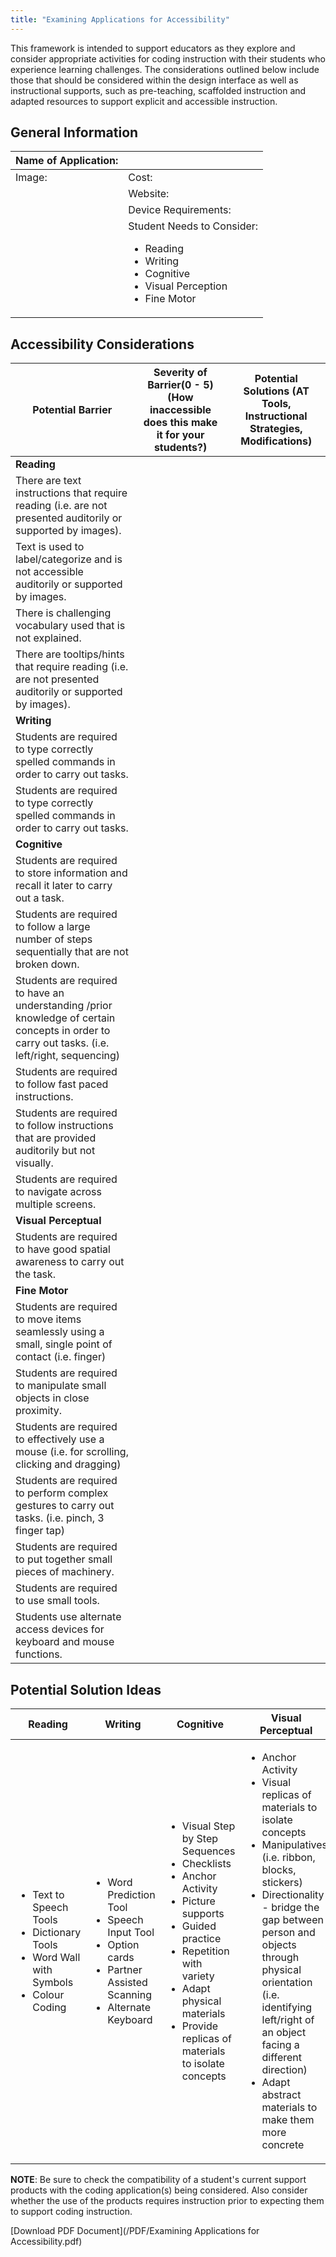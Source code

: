 ```yaml
---
title: "Examining Applications for Accessibility"
---
```


This framework is intended to support educators as they explore and consider appropriate activities for coding instruction with their students who experience learning challenges.  The considerations outlined below include those that should be considered within the design interface as well as instructional supports, such as pre-teaching, scaffolded instruction and adapted resources to support explicit and accessible instruction.

## General Information
| Name of Application:||
|---------|--------|
| Image:  | Cost:  |
|       | Website:   |
|       | Device Requirements:  |
|       | Student Needs to Consider: <ul><li>Reading</li><li>Writing</li><li>Cognitive</li><li>Visual Perception</li><li>Fine Motor</li></ul>|


## Accessibility Considerations

|Potential Barrier|Severity of Barrier(0 - 5) (How inaccessible does this make it for your students?)|Potential Solutions (AT Tools, Instructional Strategies, Modifications)|
|---------|--------|--------|
|**Reading**| | |
|There are text instructions that require reading (i.e. are not presented auditorily or supported by images).| | |
|Text is used to label/categorize and is not accessible auditorily or supported by images.| | |
|There is challenging vocabulary used that is not explained.| | |
|There are tooltips/hints that require reading (i.e. are not presented auditorily or supported by images).| | |
|**Writing**| | |
|Students are required to type correctly spelled commands in order to carry out tasks.| | |
|Students are required to type correctly spelled commands in order to carry out tasks.| | |
|**Cognitive**| | |
|Students are required to store information and recall it later to carry out a task.| | |
|Students are required to follow a large number of steps sequentially that are not broken down. | | |
|Students are required to have an understanding /prior knowledge of certain concepts in order to carry out tasks. (i.e. left/right, sequencing) | | |
|Students are required to follow fast paced instructions. | | |
|Students are required to follow instructions that are provided auditorily but not visually. | | |
|Students are required to navigate across multiple screens. | | |
|**Visual Perceptual**| | |
|Students are required to have good spatial awareness to carry out the task. | | |
|**Fine Motor** | | |
|Students are required to move items seamlessly using a small, single point of contact (i.e. finger) | | |
|Students are required to manipulate small objects in close proximity. | | |
|Students are required to effectively use a mouse (i.e. for scrolling, clicking and dragging) | | |
|Students are required to perform complex gestures to carry out tasks. (i.e. pinch, 3 finger tap) | | |
|Students are required to put together small pieces of machinery. | | |
|Students are required to use small tools. | | |
|Students use alternate access devices for keyboard and mouse functions. | | |

## Potential Solution Ideas
|Reading |Writing |Cognitive |Visual Perceptual |Fine Motor |
|---------|--------|---------|--------|---------|
|<ul><li>Text to Speech Tools</li><li>Dictionary Tools</li><li>Word Wall with Symbols</li><li>Colour Coding</li></ul>|<ul><li>Word Prediction Tool</li><li>Speech Input Tool</li><li>Option cards</li><li>Partner Assisted Scanning</li><li>Alternate Keyboard</li></ul>|<ul><li>Visual Step by Step Sequences</li><li>Checklists</li><li>Anchor Activity</li><li>Picture supports</li><li>Guided practice</li><li>Repetition with variety</li><li>Adapt physical materials</li><li>Provide replicas of materials to isolate concepts</li></ul>|<ul><li>Anchor Activity</li><li>Visual replicas of materials to isolate concepts</li><li>Manipulatives (i.e. ribbon, blocks, stickers)</li><li>Directionality - bridge the gap between person and objects through physical orientation (i.e. identifying left/right of an object facing a different direction)</li><li>Adapt abstract materials to make them more concrete</li></ul>|<ul><li>Use of stylus</li><li>Modification of selection tool</li><li>Adjustment of accessibility settings</li><li>Gesture creation</li><li>Use of external alternate access devices</li><li>Partner assisted scanning</li><li>Modification/ adaptation of concrete manipulatives</li></ul>|


**NOTE**:  Be sure to check the compatibility of a student's current support products with the coding application(s) being considered. Also consider whether the use of the products requires instruction prior to expecting them to support coding instruction.

[Download PDF Document](/PDF/Examining Applications for Accessibility.pdf)
